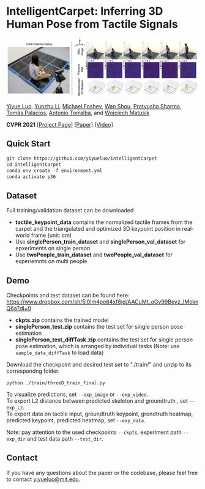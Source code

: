 # IntelligentCarpet: Inferring 3D Human Pose from Tactile Signals

![alt text](img/teaser.PNG)   

[Yiyue Luo](https://yyueluo.com/), [Yunzhu Li](http://people.csail.mit.edu/liyunzhu/), [Michael Foshey](https://www.csail.mit.edu/person/michael-foshey), [Wan Shou](https://showone90.wixsite.com/show), [Pratyusha Sharma](https://pratyushasharma.github.io/), [Tomás Palacios](http://www-mtl.mit.edu/wpmu/tpalacios/), [Antonio Torralba](https://groups.csail.mit.edu/vision/torralbalab/), and [Wojciech Matusik](https://cdfg.csail.mit.edu/wojciech)  

__CVPR 2021__ [\[Project Page\]](http://intcarpet.csail.mit.edu/) [\[Paper\]](http://intcarpet.csail.mit.edu/) [\[Video\]](https://www.youtube.com/watch?v=U6svj37h2U4&ab_channel=LuoYiyue)

## Quick Start
````
git clone https://github.com/yiyueluo/intelligentCarpet  
cd IntelligentCarpet   
conda env create -f environment.yml   
conda activate p36   
````

## Dataset
Full training/validation dataset can be downloaded

* __tactile_keypoint_data__ contains the normalized tactile frames from the carpet and the triangulated and optimized 3D keypoint position in real-world frame (unit: cm)
* Use __singlePerson_train_dataset__ and __singlePerson_val_dataset__ for epxeriments on single person
* Use __twoPeople_train_dataset__ and __twoPeople_val_dataset__ for experiemnts on multi people


## Demo
Checkpoints and test dataset can be found here: https://www.dropbox.com/sh/5l0lm4po64xf6jd/AACuMt_oGy99Beyz_IMeknQ6a?dl=0

* __ckpts.zip__ contains the trained model
* __singlePerson_test.zip__ contains the test set for single person pose estimation 
* __singlePerson_test_diffTask.zip__ contains the test set for single person pose estimation, which is arranged by individual tasks (Note: use `sample_data_diffTask` to load data) 

Download the checkpoint and desired test set to "./train/" and unzip to its correspondng folder. 

```
python ./train/threeD_train_final.py
```

To visualize predictions, set `--exp_image` or `--exp_video`.     
To export L2 distance between predicted skeleton and groundtruth , set `--exp_L2`.   
To export data on tactile input, groundtruth keypoint, grondtruth heatmap, predicted keypoint, predicted heatmap, set `--exp_data`.  

Note: pay attention to the used checkpoints `--ckpts`, experiment path `--exp_dir` and test data path `--test_dir`.


## Contact
If you have any questions about the paper or the codebase, please feel free to contact yiyueluo@mit.edu.
